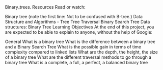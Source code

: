 Binary_trees.
Resources
Read or watch:

Binary tree (note the first line: Not to be confused with B-tree.)
Data Structure and Algorithms - Tree
Tree Traversal
Binary Search Tree
Data structures: Binary Tree
Learning Objectives
At the end of this project, you are expected to be able to explain to anyone, without the help of Google:

General
What is a binary tree
What is the difference between a binary tree and a Binary Search Tree
What is the possible gain in terms of time complexity compared to linked lists
What are the depth, the height, the size of a binary tree
What are the different traversal methods to go through a binary tree
What is a complete, a full, a perfect, a balanced binary tree
